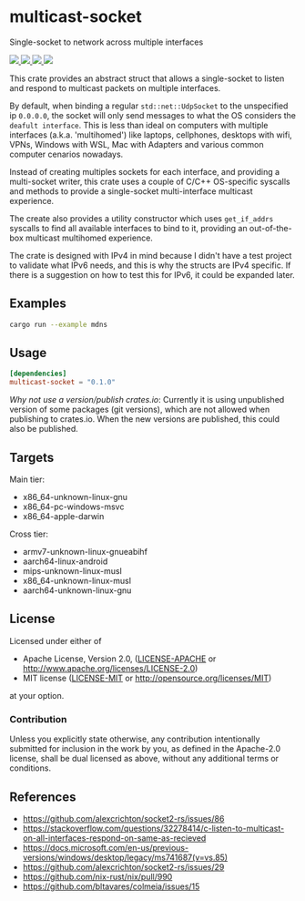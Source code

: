 # multicast-socket

Single-socket to network across multiple interfaces

<a href="https://github.com/bltavares/multicast-socket/actions?query=workflow%3AQuickstart+branch%3Amaster">
    <img src="https://img.shields.io/github/workflow/status/bltavares/multicast-socket/Quickstart/master?label=main%20ci" />
</a>
<a href="https://github.com/bltavares/multicast-socket/actions?query=workflow%3ACross-compile+branch%3Amaster">
    <img src="https://img.shields.io/github/workflow/status/bltavares/multicast-socket/Cross-compile/master?label=cross%20ci" />
</a>
<a href="https://crates.io/crates/multicast-socket">
    <img src="https://img.shields.io/crates/v/multicast-socket.svg" />
</a>
<a href="https://docs.rs/multicast-socket">
    <img src="https://docs.rs/multicast-socket/badge.svg" />
</a>

This crate provides an abstract struct that allows a single-socket to listen and respond to multicast packets on multiple interfaces.

By default, when binding a regular `std::net::UdpSocket` to the unspecified ip `0.0.0.0`, the socket will only send messages to what the OS considers the `deafult interface`.
This is less than ideal on computers with multiple interfaces (a.k.a. 'multihomed') like laptops, cellphones, desktops with wifi, VPNs, Windows with WSL, Mac with Adapters and various common computer cenarios nowadays.

Instead of creating multiples sockets for each interface, and providing a multi-socket writer, this crate uses a couple of C/C++ OS-specific syscalls and methods to provide a single-socket multi-interface multicast experience.

The create also provides a utility constructor which uses `get_if_addrs` syscalls to find all available interfaces to bind to it, providing an out-of-the-box multicast multihomed experience.

The crate is designed with IPv4 in mind because I didn't have a test project to validate what IPv6 needs, and this is why the structs are IPv4 specific. If there is a suggestion on how to test this for IPv6, it could be expanded later.

## Examples

```sh
cargo run --example mdns
```

## Usage

```toml
[dependencies]
multicast-socket = "0.1.0"
```

*Why not use a version/publish crates.io*: Currently it is using unpublished version of some packages (git versions), which are not allowed when publishing to crates.io. When the new versions are published, this could also be published.

## Targets

Main tier:

- x86_64-unknown-linux-gnu
- x86_64-pc-windows-msvc
- x86_64-apple-darwin

Cross tier:

- armv7-unknown-linux-gnueabihf
- aarch64-linux-android
- mips-unknown-linux-musl
- x86_64-unknown-linux-musl
- aarch64-unknown-linux-gnu

## License

Licensed under either of

- Apache License, Version 2.0, ([LICENSE-APACHE](LICENSE-APACHE) or http://www.apache.org/licenses/LICENSE-2.0)
- MIT license ([LICENSE-MIT](LICENSE-MIT) or http://opensource.org/licenses/MIT)

at your option.

### Contribution

Unless you explicitly state otherwise, any contribution intentionally submitted
for inclusion in the work by you, as defined in the Apache-2.0 license, shall be dual licensed as above, without any
additional terms or conditions.

## References

- <https://github.com/alexcrichton/socket2-rs/issues/86>
- <https://stackoverflow.com/questions/32278414/c-listen-to-multicast-on-all-interfaces-respond-on-same-as-recieved>
- <https://docs.microsoft.com/en-us/previous-versions/windows/desktop/legacy/ms741687(v=vs.85)>
- <https://github.com/alexcrichton/socket2-rs/issues/29>
- <https://github.com/nix-rust/nix/pull/990>
- <https://github.com/bltavares/colmeia/issues/15>

